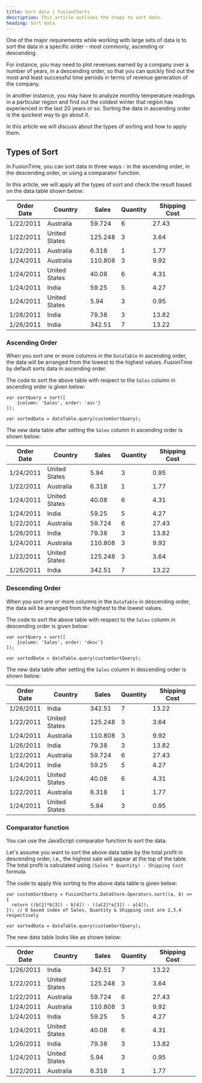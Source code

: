```yaml
---
title: Sort data | FusionCharts
description: This article outlines the steps to sort data.
heading: Sort data
---
```


One of the major requirements while working with large sets of data is to sort the data in a specific order - most commonly, ascending or descending. 

For instance, you may need to plot revenues earned by a company over a number of years, in a descending order, so that you can quickly find out the most and least successful time periods in terms of revenue generation of the company. 

In another instance, you may have to analyze monthly temperature readings in a particular region and find out the coldest winter that region has experienced in the last 20 years or so. Sorting the data in ascending order is the quickest way to go about it. 

In this article we will discuss about the types of sorting and how to apply them.

## Types of Sort

In FusionTime, you can sort data in three ways - in the ascending order, in the descending order, or using a comparator function.

In this article, we will apply all the types of sort and check the result based on the data table shown below:

Order Date | Country | Sales | Quantity | Shipping Cost
---|---|---|---|--- 
1/22/2011 | Australia | 59.724 | 6 | 27.43
1/22/2011 | United States | 125.248 | 3 | 3.64 
1/22/2011 | Australia | 6.318 | 1 | 1.77
1/24/2011 | Australia | 110.808 | 3 | 9.92 
1/24/2011 | United States | 40.08 | 6 | 4.31 
1/24/2011 | India | 59.25 | 5 | 4.27 
1/24/2011 | United States | 5.94 | 3 | 0.95 
1/26/2011 | India | 79.38 | 3 | 13.82 
1/26/2011 | India | 342.51 | 7 | 13.22

### Ascending Order

When you sort one or more columns in the `DataTable` in ascending order, the data will be arranged from the lowest to the highest values. FusionTime by default sorts data in ascending order. 

The code to sort the above table with respect to the `Sales` column in ascending order is given below:

```
var sortQuery = sort([
	{column: 'Sales', order: 'asc'}	
]);

var sortedData = dataTable.query(customSortQuery);
```

The new data table after setting the `Sales` column in ascending order is shown below:

Order Date | Country | Sales | Quantity | Shipping Cost
---|---|---|---|---  
1/24/2011 | United States | 5.94 | 3 | 0.95 
1/22/2011 | Australia | 6.318 | 1 | 1.77
1/24/2011 | United States | 40.08 | 6 | 4.31 
1/24/2011 | India | 59.25 | 5 | 4.27 
1/22/2011 | Australia | 59.724 | 6 | 27.43
1/26/2011 | India | 79.38 | 3 | 13.82 
1/24/2011 | Australia | 110.808 | 3 | 9.92 
1/22/2011 | United States | 125.248 | 3 | 3.64
1/26/2011 | India | 342.51 | 7 | 13.22

### Descending Order

When you sort one or more columns in the `DataTable` in descending order, the data will be arranged from the highest to the lowest values.

The code to sort the above table with respect to the `Sales` column in descending order is given below:		

```
var sortQuery = sort([
	{column: 'Sales', order: 'desc'}	
]);

var sortedData = dataTable.query(customSortQuery);
```

The new data table after setting the `Sales` column in descending order is shown below:

Order Date | Country | Sales | Quantity | Shipping Cost
---|---|---|---|---  
1/26/2011 | India | 342.51 | 7 | 13.22
1/22/2011 | United States | 125.248 | 3 | 3.64
1/24/2011 | Australia | 110.808 | 3 | 9.92 
1/26/2011 | India | 79.38 | 3 | 13.82 
1/22/2011 | Australia | 59.724 | 6 | 27.43
1/24/2011 | India | 59.25 | 5 | 4.27 
1/24/2011 | United States | 40.08 | 6 | 4.31 
1/22/2011 | Australia | 6.318 | 1 | 1.77
1/24/2011 | United States | 5.94 | 3 | 0.95 

### Comparator function

You can use the JavaScript comparator function to sort the data.

Let's assume you want to sort the above data table by the total profit in descending order, i.e., the highest sale will appear at the top of the table. The total profit is calculated using `(Sales * Quantity) - Shipping Cost` formula.

The code to apply this sorting to the above data table is given below:

```
var customSortQuery = FusionCharts.DataStore.Operators.sort((a, b) => {
  return ((b[2]*b[3]) - b[4]) - ((a[2]*a[3]) - a[4]);
}); // 0 based index of Sales, Quantity & Shipping cost are 2,3,4 respectively

var sortedData = dataTable.query(customSortQuery);
```

The new data table looks like as shown below:

Order Date | Country | Sales | Quantity | Shipping Cost
---|---|---|---|---  
1/26/2011 | India | 342.51 | 7 | 13.22
1/22/2011 | United States | 125.248 | 3 | 3.64
1/22/2011 | Australia | 59.724 | 6 | 27.43
1/24/2011 | Australia | 110.808 | 3 | 9.92
1/24/2011 | India | 59.25 | 5 | 4.27  
1/24/2011 | United States | 40.08 | 6 | 4.31 
1/26/2011 | India | 79.38 | 3 | 13.82 
1/24/2011 | United States | 5.94 | 3 | 0.95 
1/22/2011 | Australia | 6.318 | 1 | 1.77